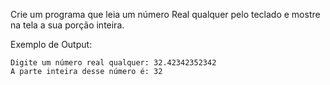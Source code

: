 Crie um programa que leia um número Real qualquer pelo teclado e mostre na tela a sua porção inteira.

Exemplo de Output:
~~~
Digite um número real qualquer: 32.42342352342
A parte inteira desse número é: 32
~~~